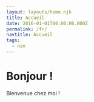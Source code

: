 ```yaml
---
layout: layouts/home.njk
title: Accueil
date: 2016-01-01T00:00:00.000Z
permalink: /fr/
navtitle: Accueil
tags:
  - nav
---
```

# Bonjour !

Bienvenue chez moi !